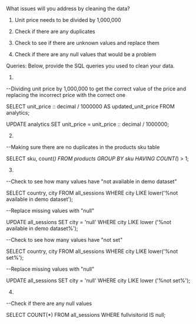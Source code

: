 What issues will you address by cleaning the data?


1. Unit price needs to be divided by 1,000,000

2. Check if there are any duplicates

3. Check to see if there are unknown values and replace them

4. Check if there are any null values that would be a problem


Queries:
Below, provide the SQL queries you used to clean your data.

1. 

--Dividing unit price by 1,000,000 to get the correct value of the price and replacing the incorrect price with the correct one


SELECT unit_price :: decimal / 1000000 AS updated_unit_price
FROM analytics;



UPDATE analytics
SET unit_price = unit_price :: decimal / 1000000;


2. 

--Making sure there are no duplicates in the products sku table
 
SELECT sku, count(*)
FROM products
GROUP BY sku
HAVING COUNT(*) > 1;



3. 

--Check to see how many values have "not available in demo dataset"
 
SELECT country, city
FROM all_sessions
WHERE city LIKE lower('%not available in demo dataset');

--Replace missing values with "null"

UPDATE all_sessions
SET city = 'null'
WHERE city LIKE lower ('%not available in demo dataset%');

--Check to see how many values have "not set"

SELECT country, city
FROM all_sessions
WHERE city LIKE lower('%not set%');

--Replace missing values with "null"

UPDATE all_sessions
SET city = 'null'
WHERE city LIKE lower ('%not set%');


4. 

--Check if there are any null values

SELECT COUNT(*)
FROM all_sessions
WHERE fullvisitorid IS null;



